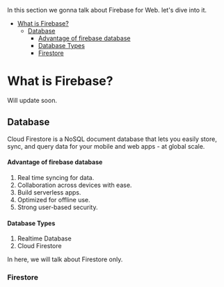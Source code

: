 In this section we gonna talk about Firebase for Web. let's dive into it.

- [What is Firebase?](#what-is-firebase)
  - [Database](#database)
      - [Advantage of firebase database](#advantage-of-firebase-database)
      - [Database Types](#database-types)
    - [Firestore](#firestore)

# What is Firebase?

Will update soon.

## Database
Cloud Firestore is a NoSQL document database that lets you easily store, sync, and query data for your mobile and web apps - at global scale.

#### Advantage of firebase database
  1. Real time syncing for data.
  2. Collaboration across devices with ease. 
  3. Build serverless apps.
  4. Optimized for offline use.
  5. Strong user-based security.

#### Database Types
  1. Realtime Database
  2. Cloud Firestore

In here, we will talk about Firestore only.

### Firestore